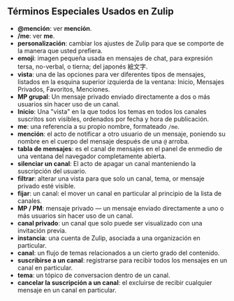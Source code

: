 ## Términos Especiales Usados en Zulip


 * **@mención**: ver **mención**.
 * **/me**: ver **me**.
 * **personalización**: cambiar los ajustes de Zulip para que se comporte de la manera que usted prefiera.
 * **emoji**: imagen pequeña usada en mensajes de chat, para expresión tersa, no-verbal, o tierna; del japonés 絵文字.
 * **vista**: una de las opciones para ver diferentes tipos de mensajes, listados en la esquina superior izquierda de la ventana: Inicio, Mensajes Privados, Favoritos, Menciones.
 * **MP grupal**: Un mensaje privado enviado directamente a dos o más usuarios sin hacer uso de un canal.
 * **Inicio**: Una "vista" en la que todos los temas en todos los canales suscritos son visibles, ordenados por fecha y hora de publicación.
 * **me**: una referencia a su propio nombre, formateado `/me`.
 * **mención**: el acto de notificar a otro usuario de un mensaje, poniendo su nombre en el cuerpo del mensaje después de una `@` arroba.
 * **tabla de mensajes**: es el canal de mensajes en el panel de enmedio de una ventana del navegador completamente abierta.
 * **silenciar un canal**: El acto de apagar un canal manteniendo la suscripción del usuario.
 * **filtrar**: alterar una vista para que solo un canal, tema, or mensaje privado esté visible.
 * **fijar**: un canal: el mover un canal en particular al principio de la lista de canales.
 * **MP / PM**: mensaje privado — un mensaje enviado directamente a uno o más usuarios sin hacer uso de un canal.
 * **canal privado**: un canal que solo puede ser visualizado con una invitación previa.
 * **instancia**: una cuenta de Zulip, asociada a una organización en particular.
 * **canal**: un flujo de temas relacionados a un cierto grado del contenido.
 * **suscribirse a un canal**: registrarse para recibir todos los mensajes en un canal en particular.
 * **tema**: un tópico de conversacion dentro de un canal.
 * **cancelar la suscripción a un canal**: el excluirse de recibir cualquier mensaje en un canal en particular.
